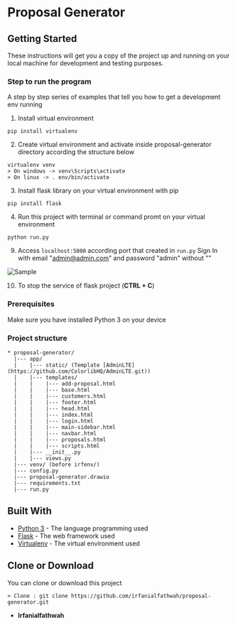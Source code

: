 # Proposal Generator

## Getting Started

These instructions will get you a copy of the project up and running on your local machine for development and testing purposes.

### Step to run the program

A step by step series of examples that tell you how to get a development env running

1. Install virtual environment

```
pip install virtualenv
```
2. Create virtual environment and activate inside proposal-generator directory according the structure below
```
virtualenv venv
> On windows -> venv\Scripts\activate
> On linux -> . env/bin/activate
```
3. Install flask library on your virtual environment with pip
```
pip install flask
```
4. Run this project with terminal or command promt on your virtual environment
```
python run.py
```
9. Access `localhost:5000` according port that created in `run.py`
    Sign In with email "admin@admin.com" and password "admin" without ""

![Sample](https://github.com/Irfanialfathwah/proposal-generator/blob/master/Sample-run.png)

10. To stop the service of flask project (__CTRL + C__)

### Prerequisites

Make sure you have installed Python 3 on your device

### Project structure
```
* proposal-generator/
  |--- app/
  |    |--- static/ (Template [AdminLTE](https://github.com/ColorlibHQ/AdminLTE.git))
  |    |--- templates/
  |    |    |--- add-proposal.html
  |    |    |--- base.html
  |    |    |--- customers.html
  |    |    |--- footer.html
  |    |    |--- head.html
  |    |    |--- index.html
  |    |    |--- login.html
  |    |    |--- main-sidebar.html
  |    |    |--- navbar.html
  |    |    |--- proposals.html
  |    |    |--- scripts.html
  |    |--- __init__.py
  |    |--- views.py
  |--- venv/ (before irfenv/)
  |--- config.py
  |--- proposal-generator.drawio
  |--- requirements.txt
  |--- run.py
```

## Built With

* [Python 3](https://www.python.org/download/releases/3.0/) - The language programming used
* [Flask](http://flask.pocoo.org/) - The web framework used
* [Virtualenv](https://virtualenv.pypa.io/en/latest/) - The virtual environment used

## Clone or Download

You can clone or download this project
```
> Clone : git clone https://github.com/irfanialfathwah/proposal-generator.git
```



* **Irfanialfathwah**

